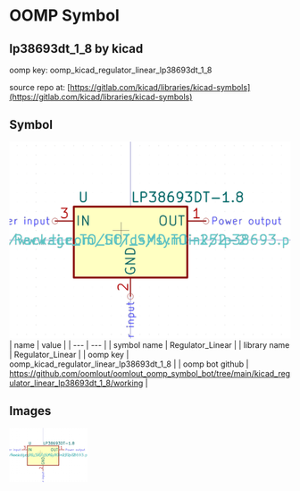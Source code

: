 # OOMP Symbol  
## lp38693dt_1_8  by kicad  
  
oomp key: oomp_kicad_regulator_linear_lp38693dt_1_8  
  
source repo at: [https://gitlab.com/kicad/libraries/kicad-symbols](https://gitlab.com/kicad/libraries/kicad-symbols)  
## Symbol  
  
[![working.png](working_600.png)](working.png)  
| name | value | 
| --- | --- | 
| symbol name | Regulator_Linear | 
| library name | Regulator_Linear | 
| oomp key | oomp_kicad_regulator_linear_lp38693dt_1_8 | 
| oomp bot github | https://github.com/oomlout/oomlout_oomp_symbol_bot/tree/main/kicad_regulator_linear_lp38693dt_1_8/working | 
## Images  
  
[![working.png](working_140.png)](working.png)  
